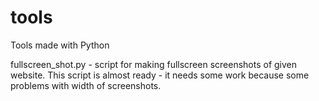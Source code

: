 # tools
Tools made with Python

fullscreen_shot.py - script for making fullscreen screenshots of given website. This script is almost ready - it needs some work because some problems with width of screenshots.
